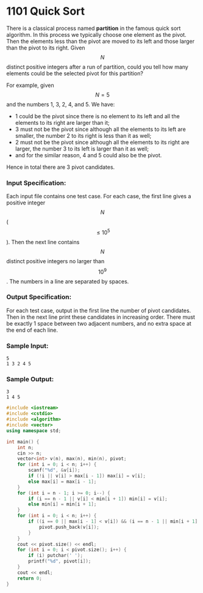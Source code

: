 # 1101 Quick Sort
There is a classical process named **partition** in the famous quick sort algorithm. In this process we typically choose one element as the pivot. Then the elements less than the pivot are moved to its left and those larger than the pivot to its right. Given $$N$$ distinct positive integers after a run of partition, could you tell how many elements could be the selected pivot for this partition?

For example, given $$N = 5$$ and the numbers 1, 3, 2, 4, and 5. We have:

- 1 could be the pivot since there is no element to its left and all the elements to its right are larger than it;
- 3 must not be the pivot since although all the elements to its left are smaller, the number 2 to its right is less than it as well;
- 2 must not be the pivot since although all the elements to its right are larger, the number 3 to its left is larger than it as well;
- and for the similar reason, 4 and 5 could also be the pivot.

Hence in total there are 3 pivot candidates.

### Input Specification:

Each input file contains one test case. For each case, the first line gives a positive integer $$N$$ ($$\le 10^5$$). Then the next line contains $$N$$ distinct positive integers no larger than $$10^9$$. The numbers in a line are separated by spaces.

### Output Specification:

For each test case, output in the first line the number of pivot candidates. Then in the next line print these candidates in increasing order. There must be exactly 1 space between two adjacent numbers, and no extra space at the end of each line.

### Sample Input:
```in
5
1 3 2 4 5

```

### Sample Output:
```out
3
1 4 5

```

```cpp
#include <iostream>
#include <cstdio>
#include <algorithm>
#include <vector>
using namespace std;

int main() {
	int n;
	cin >> n;
	vector<int> v(n), max(n), min(n), pivot;
	for (int i = 0; i < n; i++) {
		scanf("%d", &v[i]);
		if (!i || v[i] > max[i - 1]) max[i] = v[i];
		else max[i] = max[i - 1];
	}
	for (int i = n - 1; i >= 0; i--) {
		if (i == n - 1 || v[i] < min[i + 1]) min[i] = v[i];
		else min[i] = min[i + 1];
	}
	for (int i = 0; i < n; i++) {
		if ((i == 0 || max[i - 1] < v[i]) && (i == n - 1 || min[i + 1] > v[i])) {
			pivot.push_back(v[i]);
		}
	}
	cout << pivot.size() << endl;
	for (int i = 0; i < pivot.size(); i++) {
		if (i) putchar(' ');
		printf("%d", pivot[i]);
	}
    cout << endl;
	return 0;
}
```